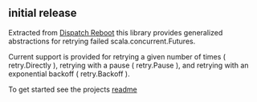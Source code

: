 ## initial release

Extracted from [Dispatch Reboot](http://dispatch.databinder.net/Dispatch.html) this library provides generalized abstractions
for retrying failed scala.concurrent.Futures.

Current support is provided for retrying a given number of times ( retry.Directly ), retrying with a pause ( retry.Pause ), and retrying with an exponential
backoff ( retry.Backoff ).

To get started see the projects [readme](https://github.com/softprops/retry#readme)
